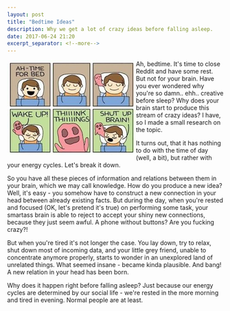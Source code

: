 ```yaml
---
layout: post
title: "Bedtime Ideas"
description: Why we get a lot of crazy ideas before falling asleep.
date: 2017-06-24 21:20
excerpt_separator: <!--more-->
---
```


<!--more-->

<img src="/static/img/posts/bedtime-brain.jpg" alt="Bedtime ideas" align="left" class="left-image" />

Ah, bedtime. It's time to close Reddit and have some rest. But not for your brain. Have you ever wondered why you're so damn.. ehh.. creative before sleep? Why does your brain start to produce this stream of crazy ideas? I have, so I made a small research on the topic. 

It turns out, that it has nothing to do with the time of day (well, a bit), but rather with your energy cycles. Let's break it down.

So you have all these pieces of information and relations between them in your brain, which we may call knowledge. How do you produce a new idea? Well, it's easy - you somehow have to construct a new connection in your head between already existing facts. But during the day, when you're rested and focused (OK, let's pretend it's true) on performing some task, your smartass brain is able to reject to accept your shiny new connections, because they just seem awful. A phone without buttons? Are you fucking crazy?!

But when you're tired it's not longer the case. You lay down, try to relax, shut down most of incoming data, and your little grey friend, unable to concentrate anymore properly, starts to wonder in an unexplored land of unrelated things. What seemed insane - became kinda plausible. And bang! A new relation in your head has been born.

Why does it happen right before falling asleep? Just because our energy cycles are determined by our social life - we're rested in the more morning and tired in evening. Normal people are at least.



